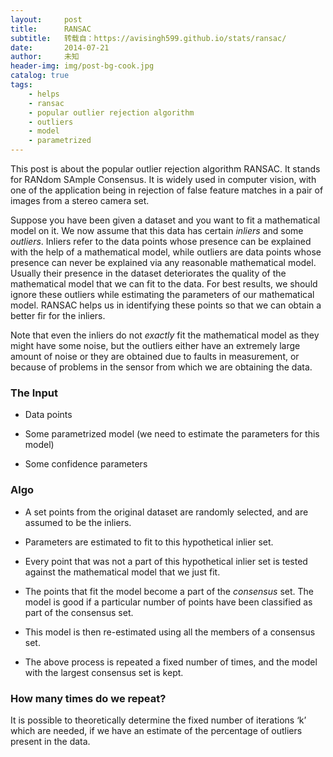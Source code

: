 ```yaml
---
layout:     post
title:      RANSAC
subtitle:   转载自：https://avisingh599.github.io/stats/ransac/
date:       2014-07-21
author:     未知
header-img: img/post-bg-cook.jpg
catalog: true
tags:
    - helps
    - ransac
    - popular outlier rejection algorithm
    - outliers
    - model
    - parametrized
---
```


This post is about the popular outlier rejection algorithm RANSAC. It stands for RANdom SAmple Consensus. It is widely used in computer vision, with one of the application being in rejection of false feature matches in a pair of images from a stereo camera set.

Suppose you have been given a dataset and you want to fit a mathematical model on it. We now assume that this data has certain *inliers* and some *outliers*. Inliers refer to the data points whose presence can be explained with the help of a mathematical model, while outliers are data points whose presence can never be explained via any reasonable mathematical model. Usually their presence in the dataset deteriorates the quality of the mathematical model that we can fit to the data. For best results, we should ignore these outliers while estimating the parameters of our mathematical model. RANSAC helps us in identifying these points so that we can obtain a better fir for the inliers.

Note that even the inliers do not *exactly* fit the mathematical model as they might have some noise, but the outliers either have an extremely large amount of noise or they are obtained due to faults in measurement, or because of problems in the sensor from which we are obtaining the data.

### The Input

- Data points

- Some parametrized model (we need to estimate the parameters for this model)

- Some confidence parameters


### Algo

- A set points from the original dataset are randomly selected, and are assumed to be the inliers.

- Parameters are estimated to fit to this hypothetical inlier set.

- Every point that was not a part of this hypothetical inlier set is tested against the mathematical model that we just fit.

- The points that fit the model become a part of the *consensus* set. The model is good if a particular number of points have been classified as part of the consensus set.

- This model is then re-estimated using all the members of a consensus set.

- The above process is repeated a fixed number of times, and the model with the largest consensus set is kept.


### How many times do we repeat?

It is possible to theoretically determine the fixed number of iterations ‘k’ which are needed, if we have an estimate of the percentage of outliers present in the data.
